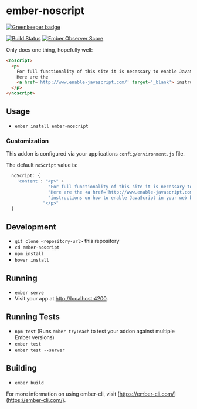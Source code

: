 # ember-noscript

[![Greenkeeper badge](https://badges.greenkeeper.io/jrjohnson/ember-noscript.svg)](https://greenkeeper.io/)

[![Build Status](https://travis-ci.org/jrjohnson/ember-noscript.svg)](https://travis-ci.org/jrjohnson/ember-noscript)
[![Ember Observer Score](http://emberobserver.com/badges/ember-noscript.svg)](http://emberobserver.com/addons/ember-noscript)

Only does one thing, hopefully well:

```html
<noscript>
  <p>
    For full functionality of this site it is necessary to enable JavaScript.  
    Here are the
    <a href='http://www.enable-javascript.com/' target='_blank'> instructions how to enable JavaScript in your web browser</a>.
  </p>
</noscript>
```

## Usage

* `ember install ember-noscript`

### Customization
This addon is configured via your applications `config/environment.js` file.

The default `noScript` value is:

```javascript
  noScript: {
    'content': "<p>" +
                "For full functionality of this site it is necessary to enable JavaScript." +
                "Here are the <a href='http://www.enable-javascript.com/' target='_blank'>" +
                "instructions on how to enable JavaScript in your web browser</a>." +
              "</p>"
  }
```

## Development

* `git clone <repository-url>` this repository
* `cd ember-noscript`
* `npm install`
* `bower install`

## Running

* `ember serve`
* Visit your app at [http://localhost:4200](http://localhost:4200).

## Running Tests

* `npm test` (Runs `ember try:each` to test your addon against multiple Ember versions)
* `ember test`
* `ember test --server`

## Building

* `ember build`

For more information on using ember-cli, visit [https://ember-cli.com/](https://ember-cli.com/).
